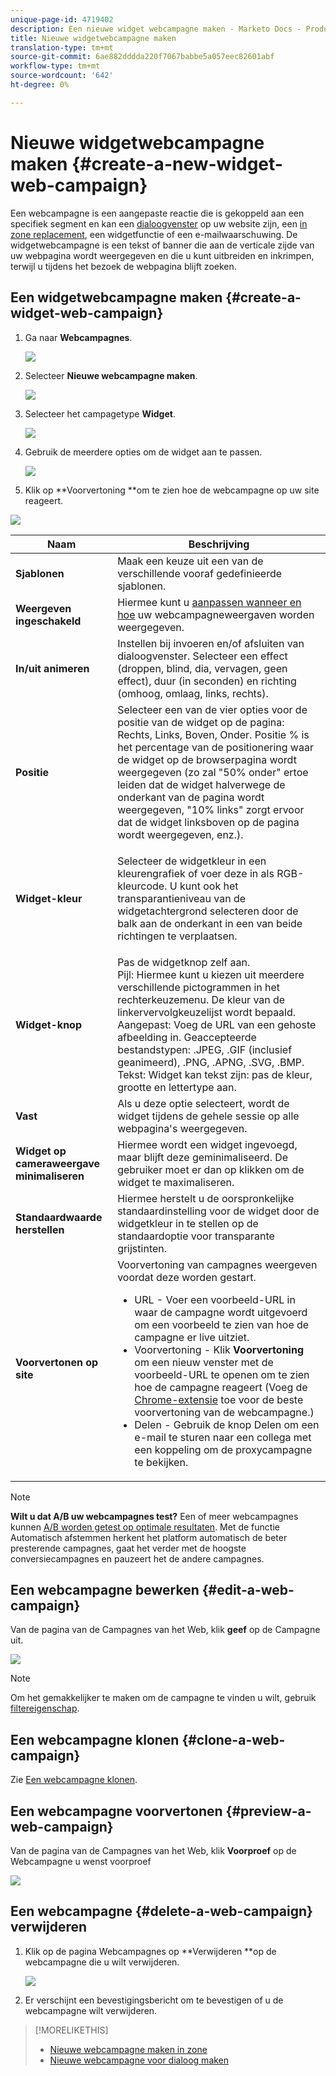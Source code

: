 ```yaml
---
unique-page-id: 4719402
description: Een nieuwe widget webcampagne maken - Marketo Docs - Productdocumentatie
title: Nieuwe widgetwebcampagne maken
translation-type: tm+mt
source-git-commit: 6ae882dddda220f7067babbe5a057eec82601abf
workflow-type: tm+mt
source-wordcount: '642'
ht-degree: 0%

---
```



# Nieuwe widgetwebcampagne maken {#create-a-new-widget-web-campaign}

Een webcampagne is een aangepaste reactie die is gekoppeld aan een specifiek segment en kan een [dialoogvenster](create-a-new-dialog-web-campaign.md) op uw website zijn, een [in zone replacement](create-a-new-in-zone-web-campaign.md), een widgetfunctie of een e-mailwaarschuwing. De widgetwebcampagne is een tekst of banner die aan de verticale zijde van uw webpagina wordt weergegeven en die u kunt uitbreiden en inkrimpen, terwijl u tijdens het bezoek de webpagina blijft zoeken.

## Een widgetwebcampagne maken {#create-a-widget-web-campaign}

1. Ga naar **Webcampagnes**.

   ![](assets/image2016-8-18-15-3a57-3a46.png)

1. Selecteer **Nieuwe webcampagne maken**.

   ![](assets/create-new-web-campaign-hand-1.png)

1. Selecteer het campagetype **Widget**.

   ![](assets/3.png)

1. Gebruik de meerdere opties om de widget aan te passen.

   ![](assets/4.png)

1. Klik op **Voorvertoning **om te zien hoe de webcampagne op uw site reageert.

![](assets/preview.png)

<table> 
 <thead> 
  <tr> 
   <th colspan="1" rowspan="1">Naam</th> 
   <th colspan="1" rowspan="1">Beschrijving</th> 
  </tr> 
 </thead> 
 <tbody> 
  <tr> 
   <td colspan="1"><strong>Sjablonen</strong></td> 
   <td colspan="1">Maak een keuze uit een van de verschillende vooraf gedefinieerde sjablonen.</td> 
  </tr> 
  <tr> 
   <td colspan="1"><strong>Weergeven ingeschakeld</strong></td> 
   <td colspan="1">Hiermee kunt u <a href="https://docs.marketo.com/display/DOCS/Set+How+Your+Web+Campaign+Displays" rel="nofollow">aanpassen wanneer en hoe</a> uw webcampagneweergaven worden weergegeven.</td> 
  </tr> 
  <tr> 
   <td colspan="1"><strong>In/uit animeren</strong></td> 
   <td colspan="1">Instellen bij invoeren en/of afsluiten van dialoogvenster. Selecteer een effect (droppen, blind, dia, vervagen, geen effect), duur (in seconden) en richting (omhoog, omlaag, links, rechts).</td> 
  </tr> 
  <tr> 
   <td colspan="1"><strong>Positie</strong></td> 
   <td colspan="1">Selecteer een van de vier opties voor de positie van de widget op de pagina: Rechts, Links, Boven, Onder. Positie % is het percentage van de positionering waar de widget op de browserpagina wordt weergegeven (zo zal "50% onder" ertoe leiden dat de widget halverwege de onderkant van de pagina wordt weergegeven, "10% links" zorgt ervoor dat de widget linksboven op de pagina wordt weergegeven, enz.).<br></td> 
  </tr> 
  <tr> 
   <td colspan="1" rowspan="1"><strong>Widget-kleur</strong></td> 
   <td colspan="1" rowspan="1"><p>Selecteer de widgetkleur in een kleurengrafiek of voer deze in als RGB-kleurcode. U kunt ook het transparantieniveau van de widgetachtergrond selecteren door de balk aan de onderkant in een van beide richtingen te verplaatsen.</p></td> 
  </tr> 
  <tr> 
   <td colspan="1" rowspan="1"><p><strong>Widget-knop</strong><br></p></td> 
   <td colspan="1" rowspan="1">Pas de widgetknop zelf aan.<br>Pijl: Hiermee kunt u kiezen uit meerdere verschillende pictogrammen in het rechterkeuzemenu. De kleur van de linkervervolgkeuzelijst wordt bepaald.<br>Aangepast: Voeg de URL van een gehoste afbeelding in. Geaccepteerde bestandstypen: .JPEG, .GIF (inclusief geanimeerd), .PNG, .APNG, .SVG, .BMP.<br>Tekst: Widget kan tekst zijn: pas de kleur, grootte en lettertype aan.</td> 
  </tr> 
  <tr> 
   <td colspan="1"><strong>Vast</strong></td> 
   <td colspan="1">Als u deze optie selecteert, wordt de widget tijdens de gehele sessie op alle webpagina's weergegeven.</td> 
  </tr> 
  <tr> 
   <td colspan="1"><strong>Widget op cameraweergave minimaliseren</strong></td> 
   <td colspan="1">Hiermee wordt een widget ingevoegd, maar blijft deze geminimaliseerd. De gebruiker moet er dan op klikken om de widget te maximaliseren.</td> 
  </tr> 
  <tr> 
   <td colspan="1"><strong>Standaardwaarde herstellen </strong></td> 
   <td colspan="1">Hiermee herstelt u de oorspronkelijke standaardinstelling voor de widget door de widgetkleur in te stellen op de standaardoptie voor transparante grijstinten.</td> 
  </tr> 
  <tr> 
   <td colspan="1"><strong>Voorvertonen op site </strong></td> 
   <td colspan="1">Voorvertoning van campagnes weergeven voordat deze worden gestart.<br> 
    <ul> 
     <li>URL - Voer een voorbeeld-URL in waar de campagne wordt uitgevoerd om een voorbeeld te zien van hoe de campagne er live uitziet.</li> 
     <li>Voorvertoning - Klik <strong>Voorvertoning </strong>om een nieuw venster met de voorbeeld-URL te openen om te zien hoe de campagne reageert (Voeg de <a href="https://chrome.google.com/extensions/detail/ldiddonjplchallbngbccbfdfeldohkj?hl=en" rel="nofollow">Chrome-extensie</a> toe voor de beste voorvertoning van de webcampagne.) </li> 
     <li>Delen - Gebruik de knop Delen om een e-mail te sturen naar een collega met een koppeling om de proxycampagne te bekijken.</li> 
    </ul></td> 
  </tr> 
 </tbody> 
</table>

>[!NOTE]
>
>**Wilt u dat A/B uw webcampagnes test?** Een of meer webcampagnes kunnen  [A/B worden getest op optimale resultaten](ab-test-your-web-campaign.md). Met de functie Automatisch afstemmen herkent het platform automatisch de beter presterende campagnes, gaat het verder met de hoogste conversiecampagnes en pauzeert het de andere campagnes.

## Een webcampagne bewerken {#edit-a-web-campaign}

Van de pagina van de Campagnes van het Web, klik **geef** op de Campagne uit.

![](assets/image2016-11-4-13-3a2-3a20.png)

>[!NOTE]
>
>Om het gemakkelijker te maken om de campagne te vinden u wilt, gebruik [filtereigenschap](filter-web-campaigns.md).

## Een webcampagne klonen {#clone-a-web-campaign}

Zie [Een webcampagne klonen](clone-a-web-campaign.md).

## Een webcampagne voorvertonen {#preview-a-web-campaign}

Van de pagina van de Campagnes van het Web, klik **Voorproef** op de Webcampagne u wenst voorproef

![](assets/widget-campaign-preview-hand.png)

## Een webcampagne {#delete-a-web-campaign} verwijderen

1. Klik op de pagina Webcampagnes op **Verwijderen **op de webcampagne die u wilt verwijderen.

   ![](assets/widget-campaign-delete-hand.png)

1. Er verschijnt een bevestigingsbericht om te bevestigen of u de webcampagne wilt verwijderen.

>[!MORELIKETHIS]
>
>* [Nieuwe webcampagne maken in zone](create-a-new-in-zone-web-campaign.md)
>* [Nieuwe webcampagne voor dialoog maken](create-a-new-dialog-web-campaign.md)

